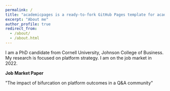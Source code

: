 ```yaml
---
permalink: /
title: "academicpages is a ready-to-fork GitHub Pages template for academic personal websites"
excerpt: "About me"
author_profile: true
redirect_from: 
  - /about/
  - /about.html
---
```


I am a PhD candidate from Cornell University, Johnson College of Business. My research is focused on platform strategy. I am on the job market in 2022.



**Job Market Paper**

"The impact of bifurcation on platform outcomes in a Q&A community"



